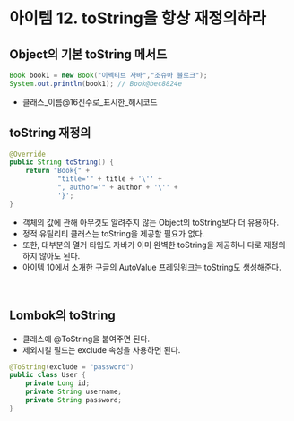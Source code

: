 # 아이템 12. toString을 항상 재정의하라

## Object의 기본 toString 메서드
```java
Book book1 = new Book("이펙티브 자바","조슈아 블로크");
System.out.println(book1); // Book@bec8824e
```
* 클래스_이름@16진수로_표시한_해시코드

## toString 재정의
```java
@Override
public String toString() {
    return "Book{" +
            "title='" + title + '\'' +
            ", author='" + author + '\'' +
            '}';
}
```
* 객체의 값에 관해 아무것도 알려주지 않는 Object의 toString보다 더 유용하다.
* 정적 유틸리티 클래스는 toString을 제공할 필요가 없다.
* 또한, 대부분의 열거 타입도 자바가 이미 완벽한 toString을 제공하니 다로 재정의하지 않아도 된다.
* 아이템 10에서 소개한 구글의 AutoValue 프레임워크는 toString도 생성해준다.

<br>

## Lombok의 toString
* 클래스에 @ToString을 붙여주면 된다.
* 제외시킬 필드는 exclude 속성을 사용하면 된다.
```java
@ToString(exclude = "password")
public class User { 
    private Long id;
    private String username;
    private String password;
}
```